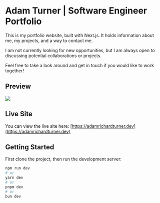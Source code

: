 # Adam Turner | Software Engineer Portfolio

This is my portfolio website, built with Next.js. It holds information about me, my projects, and a way to contact me.

I am not currently looking for new opportunities, but I am always open to discussing potential collaborations or projects.

Feel free to take a look around and get in touch if you would like to work together!

## Preview

![](preview.gif)

## Live Site

You can view the live site here: [https://adamrichardturner.dev](https://adamrichardturner.dev)

## Getting Started

First clone the project, then run the development server:

```bash
npm run dev
# or
yarn dev
# or
pnpm dev
# or
bun dev
```
